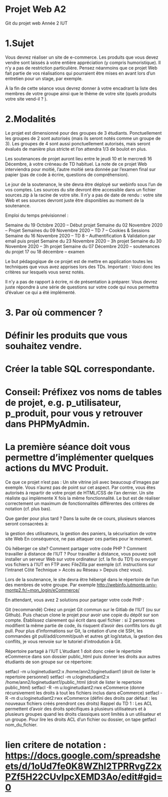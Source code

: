 # Projet Web A2
Git du projet web Année 2 IUT

# 1.Sujet

Vous devrez réaliser un site de e-commerce. Les produits que vous devez vendre sont laissés à votre entière appréciation (y compris humoristique). Il n’y a pas de restriction particulière. Pensez néanmoins que ce projet Web fait partie de vos réalisations qui pourraient être mises en avant lors d’un entretien pour un stage, par exemple.

À la fin de cette séance vous devrez donner à votre encadrant la liste des membres de votre groupe ainsi que le thème de votre site (quels produits votre site vend-il ? ).

# 2.Modalités

Le projet est dimensionné pour des groupes de 3 étudiants. Ponctuellement les groupes de 2 sont autorisés (mais ils seront notés comme un groupe de 3). Les groupes de 4 sont aussi ponctuellement autorisés, mais seront évalués de manière plus stricte et l’on attendra 1/3 de boulot en plus.

Les soutenances de projet auront lieu entre le jeudi 10 et le mercredi 16 Décembre, à votre créneau de TD habituel. La note de ce projet Web interviendra pour moitié, l’autre moitié sera donnée par l’examen final sur papier (pas de code à écrire, questions de compréhension).

Le jour de la soutenance, le site devra être déployé sur webinfo sous l’un de vos comptes. Les sources du site devront être accessible dans un fichier sources.zip à la racine de votre site. Il n’y a pas de date de rendu : votre site Web et ses sources devront juste être disponibles au moment de la soutenance.

Emploi du temps prévisionnel :

Semaine du 19 Octobre 2020 – Début projet
Semaine du 02 Novembre 2020 – Projet
Semaines du 09 Novembre 2020 – TD 7 – Cookies & Sessions
Semaine du 16 Novembre 2020 – TD 8 – Authentification & Validation par email puis projet
Semaine du 23 Novembre 2020 – 3h projet
Semaine du 30 Novembre 2020 – 3h projet
Semaine du 07 Décembre 2020 – soutenances du projet
17 ou 18 décembre – examen


Le but pédagogique de ce projet est de mettre en application toutes les techniques que vous avez apprises lors des TDs. Important : Voici donc les critères sur lesquels vous serez notés.

Il n’y a pas de rapport à écrire, ni de présentation à préparer. Vous devrez juste répondre à une série de questions sur votre code qui nous permettra d’évaluer ce qui a été implémenté.

# 3. Par où commencer ?

# Définir les produits que vous souhaitez vendre.
# Créer la table SQL correspondante.
# Conseil: Préfixez vos noms de tables de projet, e.g. p_utilisateur, p_produit, pour vous y retrouver dans PHPMyAdmin.
# La première séance doit vous permettre d’implémenter quelques actions du MVC Produit.

Ce que ce projet n’est pas :
Un site vitrine joli avec beaucoup d’images par exemple. Vous n’aurez pas de point sur cet aspect. Par contre, vous êtes autorisés à repartir de votre projet de HTML/CSS de l’an dernier.
Un site réaliste qui implémente X fois la même fonctionnalité. Le but est de réaliser correctement un maximum de fonctionnalités différentes des critères de notation (cf. plus bas).

Que garder pour plus tard ?
Dans la suite de ce cours, plusieurs séances seront consacrées à:

la gestion des utilisateurs,
la gestion des paniers,
la sécurisation de votre site Web
En conséquence, ne pas attaquer ces parties pour le moment.

Où héberger ce site? Comment partager votre code PHP ? Comment travailler à distance de l’IUT ?
Pour travailler à distance, vous pouvez soit installer un serveur Web sur votre ordinateur (cf. la fin du TD1) ou envoyer vos fichiers à l’IUT en FTP avec FileZilla par exemple (cf. instructions sur l’intranet Côté Technique > Accès au Réseau > Depuis chez vous).

Lors de la soutenance, le site devra être hébergé dans le répertoire de l’un des membres de votre groupe. Par exemple http://webinfo.iutmontp.univ-montp2.fr/~mon_login/eCommerce/

En attendant, vous avez 2 solutions pour partager votre code PHP :

Git (recommandé)
Créez un projet Git commun sur le Gitlab de l’IUT (ou sur Github). Puis chacun clone le projet pour avoir une copie du dépôt sur son compte. Établissez clairement qui écrit dans quel fichier : si 2 personnes modifient la même partie de code, ils risquent d’avoir des conflits lors du git pull. Pour plus d’informations sur Git, la création d’une clé SSH, les commandes git pull/add/commit/push et autres git log/status, la gestion des conflits, je vous renvoie sur le tutoriel d’introdution à Git.

Répertoire partagé à l’IUT
L’étudiant 1 doit donc créer le répertoire eCommerce dans son dossier public_html puis donner les droits aux autres étudiants de son groupe sur ce répertoire:

setfacl -m u:loginetudiant2:x /home/ann2/loginetudiant1 (droit de lister le repertoire personnel)
setfacl -m u:loginetudiant2:x /home/ann2/loginetudiant1/public_html (droit de lister le repertoire public_html)
setfacl -R -m u:loginetudiant2:rwx eCommerce (donne récursivement les droits à tout les fichiers inclus dans eCommerce)
setfacl -R -m d:u:loginetudiant2:rwx eCommerce (défini des droits par défaut : les nouveaux fichiers créés prendront ces droits)
Rappel du TD 1 : Les ACL permettent d’avoir des droits spécifiques à plusieurs utilisateurs et à plusieurs groupes quand les droits classiques sont limités à un utilisateur et un groupe. Pour lire les droits ACL d’un fichier ou dossier, on tape getfacl nom_du_fichier.

# lien critere de notation : https://docs.google.com/spreadsheets/d/1oUd7fe0K8WZhI2TPRRvgZ2xPZf5H22CUvlpcXEMD3Ao/edit#gid=0
